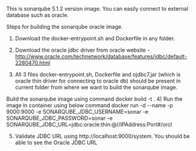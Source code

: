This is sonarqube 5.1.2 version image. You can easily connect to external database such as oracle.

 Steps for building the sonarqube oracle image.
 
 1) Download the docker-entrypoint.sh and Dockerfile in any folder. 
 
 2) Download the oracle jdbc driver from oracle website - http://www.oracle.com/technetwork/database/features/jdbc/default-2280470.html
 
 3) All 3 files docker-entrypoint.sh, Dockerfile and ojdbc7.jar (which is oracle thin driver for connecting to oracle db) should be present in current folder from where we want to build the sonarqube image.
 
   Build the sonarqube image using command docker build -t <image-name> .
 4) Run the image in container using below command
  docker run -d --name <container-name> -p 9000:9000 -e SONARQUBE_JDBC_USERNAME=sonar -e SONARQUBE_JDBC_PASSWORD=sonar -e SONARQUBE_JDBC_URL=jdbc:oracle:thin:@//IPAddress:Port#/orcl <image-name>

 5) Validate JDBC URL using http://localhost:9000/system. You should be able to see the Oracle JDBC URL  
  
